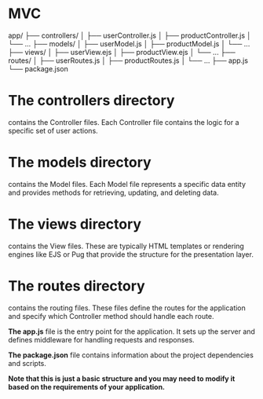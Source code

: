# MVC

app/
├── controllers/
│   ├── userController.js
│   ├── productController.js
│   └── ...
├── models/
│   ├── userModel.js
│   ├── productModel.js
│   └── ...
├── views/
│   ├── userView.ejs
│   ├── productView.ejs
│   └── ...
├── routes/
│   ├── userRoutes.js
│   ├── productRoutes.js
│   └── ...
├── app.js
└── package.json

# The controllers directory 
contains the Controller files. Each Controller file contains the logic for a specific set of user actions.

# The models directory
contains the Model files. Each Model file represents a specific data entity and provides methods for retrieving, updating, and deleting data.

# The views directory 
contains the View files. These are typically HTML templates or rendering engines like EJS or Pug that provide the structure for the presentation layer.

# The routes directory 

contains the routing files. These files define the routes for the application and specify which Controller method should handle each route.

**The app.js** file is the entry point for the application. It sets up the server and defines middleware for handling requests and responses.

**The package.json** file contains information about the project dependencies and scripts.

**Note that this is just a basic structure and you may need to modify it based on the requirements of your application.**
